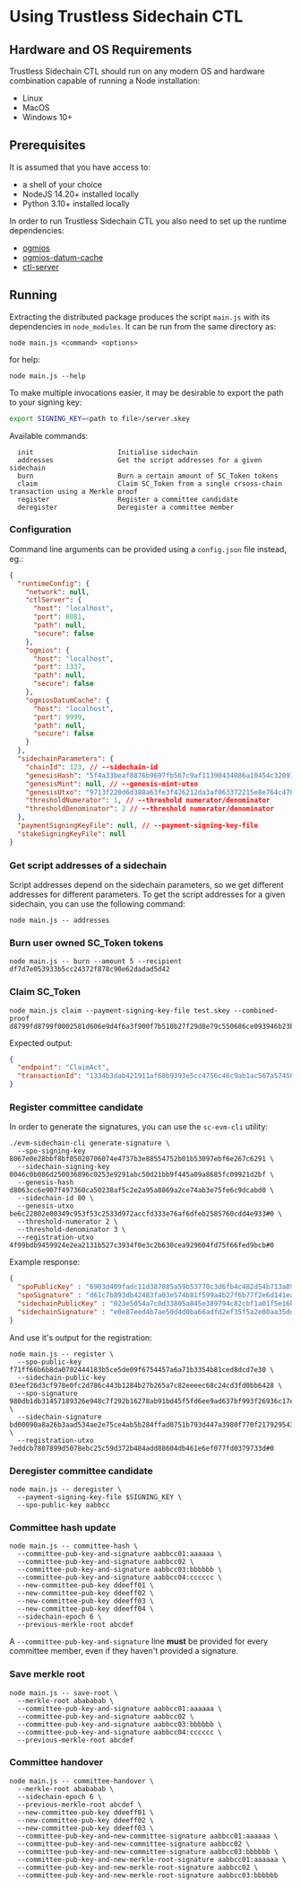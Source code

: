 # Using Trustless Sidechain CTL

## Hardware and OS Requirements
Trustless Sidechain CTL should run on any modern OS and hardware combination capable of running a Node installation:
- Linux
- MacOS
- Windows 10+

## Prerequisites
It is assumed that you have access to:
- a shell of your choice
- NodeJS 14.20+ installed locally
- Python 3.10+ installed locally

In order to run Trustless Sidechain CTL you also need to set up the runtime dependencies:

- [ogmios](https://github.com/cardanosolutions/ogmios)
- [ogmios-datum-cache](https://github.com/mlabs-haskell/ogmios-datum-cache)
- [ctl-server](https://github.com/Plutonomicon/cardano-transaction-lib)


## Running
Extracting the distributed package produces the script `main.js` with its dependencies in `node_modules`.
It can be run from the same directory as:
```shell
node main.js <command> <options>
```

for help:
```shell
node main.js --help
```

To make multiple invocations easier, it may be desirable to export the path to your signing key: 
```bash
export SIGNING_KEY=<path to file>/server.skey
```

Available commands:

```
  init                     Initialise sidechain
  addresses                Get the script addresses for a given sidechain
  burn                     Burn a certain amount of SC_Token tokens
  claim                    Claim SC_Token from a single crsoss-chain transaction using a Merkle proof
  register                 Register a committee candidate
  deregister               Deregister a committee member
```

### Configuration
Command line arguments can be provided using a `config.json` file instead, eg.:

```json
{
  "runtimeConfig": {
    "network": null,
    "ctlServer": {
      "host": "localhost",
      "port": 8081,
      "path": null,
      "secure": false
    },
    "ogmios": {
      "host": "localhost",
      "port": 1337,
      "path": null,
      "secure": false
    },
    "ogmiosDatumCache": {
      "host": "localhost",
      "port": 9999,
      "path": null,
      "secure": false
    }
  },
  "sidechainParameters": {
    "chainId": 123, // --sidechain-id
    "genesisHash": "5f4a33beaf8876b9697fb567c9af11390434086a10454c32091e2017366dcd7a", // --sidechain-genesis-hash
    "genesisMint": null, // --genesis-mint-utxo
    "genesisUtxo": "9713f220d6d388a63fe3f426212da3af063372215e8e764c470225eab0384556#1", // --genesis-committee-hash-utxo
    "thresholdNumerator": 1, // --threshold numerator/denominator
    "thresholdDenominator": 2 // --threshold numerator/denominator
  },
  "paymentSigningKeyFile": null, // --payment-signing-key-file
  "stakeSigningKeyFile": null
}
```

### Get script addresses of a sidechain

Script addresses depend on the sidechain parameters, so we get different addresses for different parameters.
To get the script addresses for a given sidechain, you can use the following command:

```shell
node main.js -- addresses 
```

### Burn user owned SC_Token tokens

```shell
node main.js -- burn --amount 5 --recipient df7d7e053933b5cc24372f878c90e62dadad5d42
```

### Claim SC_Token

```shell
node main.js claim --payment-signing-key-file test.skey --combined-proof d8799fd8799f0002581d606e9d4f6a3f900f7b510b27f29d8e79c550686ce093946b23b3d1828ed87a80ff80ff
```

Expected output:
```json
{
  "endpoint": "ClaimAct",
  "transactionId": "1334b3dab421911af68b9393e5cc4756c46c9ab1ac567a57450597e174351a48"
}
```

### Register committee candidate

In order to generate the signatures, you can use the `sc-evm-cli` utility:

```shell
./evm-sidechain-cli generate-signature \
  --spo-signing-key 8067e0e28bbf8bf05020706074e4737b3e88554752b01b53097ebf6e267c6291 \
  --sidechain-signing-key 0046c0b086d250036896c0253e9291abc50d21bb9f445a09a8685fc09921d2bf \
  --genesis-hash d8063cc6e907f497360ca50238af5c2e2a95a8869a2ce74ab3e75fe6c9dcabd0 \
  --sidechain-id 80 \
  --genesis-utxo be6c22802e00349c953f53c2533d972accfd333e76af6dfeb2585760cdd4e933#0 \
  --threshold-numerator 2 \
  --threshold-denominator 3 \
  --registration-utxo 4f99bdb9459924e2ea2131b527c3934f0e3c2b630cea929604fd75f66fed9bcb#0
```

Example response:
```json
{
  "spoPublicKey" : "6903d409fadc11d387085a59b53770c3d6fb4c482d54b713a89a430c6987d962",
  "spoSignature" : "d61c7b893db42483fa03e574b81f599a4b27f6b77f2e6d141ead0667d31787110080b254d41def6a8e70d437caba18f3b98ab2aedf230913a356007958f58d0b",
  "sidechainPublicKey" : "023e5054a7c0d33805a845e389794c82cbf1a01f5e16b4f14ff87911bef506f1ed",
  "sidechainSignature" : "e0e87eed4b7ae50d4d0ba66adfd2ef35f5a2e08aa35dd8b75e8da17583787acf36e63a8a1b8ad7656c3919e7f2b682723fffe1fe099d113f65ac4f04596f41b7"
}
```

And use it's output for the registration:

```shell
node main.js -- register \
  --spo-public-key f71ff66b6b8da0702444183b5ce5de09f6754457a6a71b3354b81ced8dcd7e30 \
  --sidechain-public-key 03eef26d3cf978e0fc2d786c443b1284b27b265a7c82eeeec68c24cd3fd0bb6428 \
  --spo-signature 980db1db31457189326e948c7f292b16278ab91bd45f5fd6ee9ad637bf993f26936c17ee126e510c52d0a3381b52acb36a2a89d4fe55a587cf3478678114dd0f \
  --sidechain-signature bd00090a8a26b3aad534ae2e75ce4ab5b284ffad0751b793d447a3980f770f217929543c21bc7d2567c6ee0c23b983e3983f22d8eb41dfb901a6c31ae3d5b41d \
  --registration-utxo 7eddcb7807899d5078ebc25c59d372b484add88604db461e6ef077fd0379733d#0
```

### Deregister committee candidate

```shell
node main.js -- deregister \
  --payment-signing-key-file $SIGNING_KEY \
  --spo-public-key aabbcc
```

### Committee hash update

```shell
node main.js -- committee-hash \
  --committee-pub-key-and-signature aabbcc01:aaaaaa \
  --committee-pub-key-and-signature aabbcc02 \
  --committee-pub-key-and-signature aabbcc03:bbbbbb \
  --committee-pub-key-and-signature aabbcc04:cccccc \
  --new-committee-pub-key ddeeff01 \
  --new-committee-pub-key ddeeff02 \
  --new-committee-pub-key ddeeff03 \
  --new-committee-pub-key ddeeff04 \
  --sidechain-epoch 6 \
  --previous-merkle-root abcdef
```

A `--committee-pub-key-and-signature` line **must** be provided for every committee member, even if they haven't provided
a signature.

### Save merkle root

```shell
node main.js -- save-root \
  --merkle-root abababab \
  --committee-pub-key-and-signature aabbcc01:aaaaaa \
  --committee-pub-key-and-signature aabbcc02 \
  --committee-pub-key-and-signature aabbcc03:bbbbbb \
  --committee-pub-key-and-signature aabbcc04:cccccc \
  --previous-merkle-root abcdef
```

### Committee handover

```shell
node main.js -- committee-handover \
  --merkle-root abababab \
  --sidechain-epoch 6 \
  --previous-merkle-root abcdef \
  --new-committee-pub-key ddeeff01 \
  --new-committee-pub-key ddeeff02 \
  --new-committee-pub-key ddeeff03 \
  --committee-pub-key-and-new-committee-signature aabbcc01:aaaaaa \
  --committee-pub-key-and-new-committee-signature aabbcc02 \
  --committee-pub-key-and-new-committee-signature aabbcc03:bbbbbb \
  --committee-pub-key-and-new-merkle-root-signature aabbcc01:aaaaaa \
  --committee-pub-key-and-new-merkle-root-signature aabbcc02 \
  --committee-pub-key-and-new-merkle-root-signature aabbcc03:bbbbbb
```
